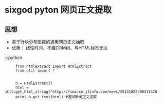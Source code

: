 sixgod pyton 网页正文提取
=====================================

思想
-------------------------
*  基于行块分布函数的通用网页正文抽取  
*  优势： 线性时间、不建DOM树、与HTML标签无关



:::python  
      
         from htmlextract import HtmlExtract  
         from util import *  


         h = HtmlExtract()  
         html = util.get_html_string("http://finance.jfinfo.com/news/20131022/00311378.shtml")  
         print h.get_text(html) #返回新闻正文提取